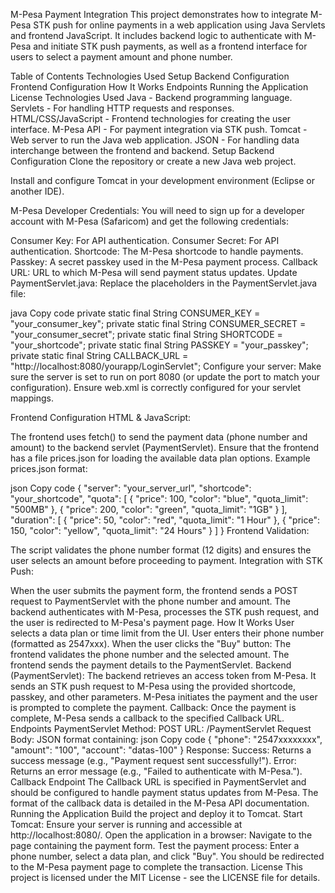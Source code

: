 M-Pesa Payment Integration
This project demonstrates how to integrate M-Pesa STK push for online payments in a web application using Java Servlets and frontend JavaScript. It includes backend logic to authenticate with M-Pesa and initiate STK push payments, as well as a frontend interface for users to select a payment amount and phone number.

Table of Contents
Technologies Used
Setup
Backend Configuration
Frontend Configuration
How It Works
Endpoints
Running the Application
License
Technologies Used
Java - Backend programming language.
Servlets - For handling HTTP requests and responses.
HTML/CSS/JavaScript - Frontend technologies for creating the user interface.
M-Pesa API - For payment integration via STK push.
Tomcat - Web server to run the Java web application.
JSON - For handling data interchange between the frontend and backend.
Setup
Backend Configuration
Clone the repository or create a new Java web project.

Install and configure Tomcat in your development environment (Eclipse or another IDE).

M-Pesa Developer Credentials: You will need to sign up for a developer account with M-Pesa (Safaricom) and get the following credentials:

Consumer Key: For API authentication.
Consumer Secret: For API authentication.
Shortcode: The M-Pesa shortcode to handle payments.
Passkey: A secret passkey used in the M-Pesa payment process.
Callback URL: URL to which M-Pesa will send payment status updates.
Update PaymentServlet.java: Replace the placeholders in the PaymentServlet.java file:

java
Copy code
private static final String CONSUMER_KEY = "your_consumer_key";
private static final String CONSUMER_SECRET = "your_consumer_secret";
private static final String SHORTCODE = "your_shortcode";
private static final String PASSKEY = "your_passkey";
private static final String CALLBACK_URL = "http://localhost:8080/yourapp/LoginServlet";
Configure your server: Make sure the server is set to run on port 8080 (or update the port to match your configuration). Ensure web.xml is correctly configured for your servlet mappings.

Frontend Configuration
HTML & JavaScript:

The frontend uses fetch() to send the payment data (phone number and amount) to the backend servlet (PaymentServlet).
Ensure that the frontend has a file prices.json for loading the available data plan options.
Example prices.json format:

json
Copy code
{
  "server": "your_server_url",
  "shortcode": "your_shortcode",
  "quota": [
    { "price": 100, "color": "blue", "quota_limit": "500MB" },
    { "price": 200, "color": "green", "quota_limit": "1GB" }
  ],
  "duration": [
    { "price": 50, "color": "red", "quota_limit": "1 Hour" },
    { "price": 150, "color": "yellow", "quota_limit": "24 Hours" }
  ]
}
Frontend Validation:

The script validates the phone number format (12 digits) and ensures the user selects an amount before proceeding to payment.
Integration with STK Push:

When the user submits the payment form, the frontend sends a POST request to PaymentServlet with the phone number and amount.
The backend authenticates with M-Pesa, processes the STK push request, and the user is redirected to M-Pesa's payment page.
How It Works
User selects a data plan or time limit from the UI.
User enters their phone number (formatted as 2547xxx).
When the user clicks the "Buy" button:
The frontend validates the phone number and the selected amount.
The frontend sends the payment details to the PaymentServlet.
Backend (PaymentServlet):
The backend retrieves an access token from M-Pesa.
It sends an STK push request to M-Pesa using the provided shortcode, passkey, and other parameters.
M-Pesa initiates the payment and the user is prompted to complete the payment.
Callback: Once the payment is complete, M-Pesa sends a callback to the specified Callback URL.
Endpoints
PaymentServlet
Method: POST
URL: /PaymentServlet
Request Body: JSON format containing:
json
Copy code
{
  "phone": "2547xxxxxxxx",
  "amount": "100",
  "account": "datas-100"
}
Response:
Success: Returns a success message (e.g., "Payment request sent successfully!").
Error: Returns an error message (e.g., "Failed to authenticate with M-Pesa.").
Callback Endpoint
The Callback URL is specified in PaymentServlet and should be configured to handle payment status updates from M-Pesa. The format of the callback data is detailed in the M-Pesa API documentation.
Running the Application
Build the project and deploy it to Tomcat.
Start Tomcat: Ensure your server is running and accessible at http://localhost:8080/.
Open the application in a browser: Navigate to the page containing the payment form.
Test the payment process: Enter a phone number, select a data plan, and click "Buy". You should be redirected to the M-Pesa payment page to complete the transaction.
License
This project is licensed under the MIT License - see the LICENSE file for details.

